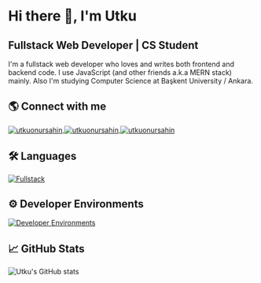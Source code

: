 # Hi there 👋, I'm Utku
## **Fullstack Web Developer | CS Student**

I'm a fullstack web developer who loves and writes both frontend and backend code. I use JavaScript (and other friends a.k.a MERN stack) mainly. Also I'm studying Computer Science at Başkent University / Ankara.

## 🌎 Connect with me
<a href="https://twitter.com/utkuonursahinn" target="blank">
        <img align="center" src="https://skillicons.dev/icons?i=twitter" alt="utkuonursahin"/>
</a>
<a href="https://linkedin.com/in/utku-onur-sahin" target="blank">
     <img align="center" src="https://skillicons.dev/icons?i=linkedin" alt="utkuonursahin"/>
</a>
<a href="https://stackoverflow.com/users/15469534" target="blank">
    <img align="center" src="https://skillicons.dev/icons?i=stackoverflow" alt="utkuonursahin"/>
</a>

## 🛠 Languages
[![Fullstack](https://skillicons.dev/icons?i=js,ts,react,next,angular,tailwind,sass,nodejs,express,java,spring,mongo,mysql&perline=7)](https://skillicons.dev)

## ⚙ Developer Environments
[![Developer Environments](https://skillicons.dev/icons?i=git,postman,vscode,idea,figma,aws,gcp,vercel,netlify&perline=5)](https://skillicons.dev)

## 📈 GitHub Stats
![Utku's GitHub stats](https://github-readme-stats-sigma-five.vercel.app/api?username=utkuonursahin&show_icons=true&theme=react)